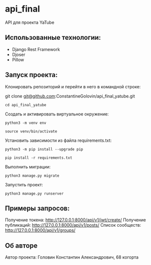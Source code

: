 # api_final
API для проекта YaTube


## Использованные технологии:

* Django Rest Framework
* Djoser
* Pillow
  
## Запуск проекта:

Клонировать репозиторий и перейти в него в командной строке:

git clone git@github.com:ConstantineGolovin/api_final_yatube.git

```
cd api_final_yatube
```

Cоздать и активировать виртуальное окружение:

```
python3 -m venv env
```

```
source venv/bin/activate
```

Установить зависимости из файла requirements.txt:

```
python3 -m pip install --upgrade pip
```

```
pip install -r requirements.txt
```

Выполнить миграции:

```
python3 manage.py migrate
```

Запустить проект:

```
python3 manage.py runserver
```
## Примеры запросов:
Получение токена: http://127.0.0.1:8000/api/v1/jwt/create/
Получение публикаций: http://127.0.0.1:8000/api/v1/posts/
Список сообществ: http://127.0.0.1:8000/api/v1/groups/

## Об авторе
Автор проекта: Головин Константин Александрович, 68 когорта
